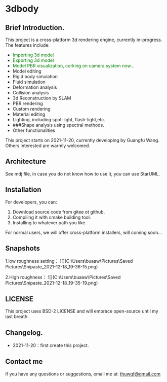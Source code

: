 # 3dbody

## Brief Introduction.

This project is a cross-platform 3d rendering engine, currently in-progress. The features include:

+ <font color=green>Importing 3d model</font>
+ <font color=green>Exporting 3d model</font>
+ <font color=green>Model PBR visualization, corking on camera system now...</font>
+ Model editing
+ Rigid body simulation
+ Fluid simulation
+ Deformation analysis
+ Collision analysis
+ 3d Reconstruction by SLAM
+ PBR rendering
+ Custom rendering
+ Material editing
+ Lighting, including spot-light, flash-light,etc.
+ ###Shape analysis using spectral methods.
+ Other functionalities

This project starts on 2021-11-20, currently developing by Guangfu Wang. Others interested are warmly welcomed.

## Architecture

See mdj file, in case you do not know how to use it, you can use StarUML.

## Installation

For developers, you can:

1. Download source code from gitee ot github.
2. Compiling it with cmake building tool.
3. Installing to whatever path you like.

For normal users, we will offer cross-platform installers, will coming soon...

## Snapshots
1.low roughness setting：
![](C:\Users\buaaw\Pictures\Saved Pictures\Snipaste_2021-12-18_19-36-15.png)

2.High roughness：
![](C:\Users\buaaw\Pictures\Saved Pictures\Snipaste_2021-12-18_19-35-19.png)

## LICENSE

This project uses BSD-2 LICENSE and will embrace open-source until my last breath.

## Changelog.

+ 2021-11-20：first create this project.

## Contact me

If you have any questions or suggestions, email me at: thuwgf@gmail.com

